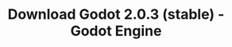 ---
# Generated by /scripts/js/download_archive_generator !!! do not edit by hand !!!
title: 'Download Godot 2.0.3 (stable) - Godot Engine'
type: 'download/archive'
name: '2.0.3'
flavor: 'stable'
release_date: '2016-05-13T03:00:00-00:00'
release_notes: '/article/maintenance-release-godot-2-0-3/'
links:
  linux.64:
    name: 'linux.64'
    title: 'Linux'
    caption: 'Standard (x86_64)'
    tags:
      - '64 bit'
    hosts:
      github_builds:
        regular: 'https://github.com/godotengine/godot-builds/releases/download/2.0.3-stable/Godot_v2.0.3_stable_x11.64.zip'
        mono: '#'
      github:
        regular: 'https://github.com/godotengine/godot/releases/download/2.0.3-stable/Godot_v2.0.3_stable_x11.64.zip'
        mono: '#'
  macos.universal:
    name: 'macos.universal'
    title: 'macOS'
    caption: 'Universal (x86_64 + Apple Silicon)'
    tags:
      - 'Intel/Apple Silicon'
      - '64 bit'
    hosts:
      github_builds:
        regular: 'https://github.com/godotengine/godot-builds/releases/download/2.0.3-stable/Godot_v2.0.3_stable_osx.fat.zip'
        mono: '#'
      github:
        regular: 'https://github.com/godotengine/godot/releases/download/2.0.3-stable/Godot_v2.0.3_stable_osx.fat.zip'
        mono: '#'
  windows.64:
    name: 'windows.64'
    title: 'Windows'
    caption: 'Standard (x86_64)'
    tags:
      - '64 bit'
    hosts:
      github_builds:
        regular: 'https://github.com/godotengine/godot-builds/releases/download/2.0.3-stable/Godot_v2.0.3_stable_win64.exe.zip'
        mono: '#'
      github:
        regular: 'https://github.com/godotengine/godot/releases/download/2.0.3-stable/Godot_v2.0.3_stable_win64.exe.zip'
        mono: '#'
  linux_server.64:
    name: 'linux_server.64'
    title: 'Linux Server'
    caption: 'Standard (x86_64)'
    tags:
      - '64 bit'
    hosts:
      github_builds:
        regular: 'https://github.com/godotengine/godot-builds/releases/download/2.0.3-stable/Godot_v2.0.3_stable_linux_server.64.zip'
        mono: '#'
      github:
        regular: 'https://github.com/godotengine/godot/releases/download/2.0.3-stable/Godot_v2.0.3_stable_linux_server.64.zip'
        mono: '#'
  linux.32:
    name: 'linux.32'
    title: 'Linux'
    caption: 'Standard (x86)'
    tags:
      - '32 bit'
    hosts:
      github_builds:
        regular: 'https://github.com/godotengine/godot-builds/releases/download/2.0.3-stable/Godot_v2.0.3_stable_x11.32.zip'
        mono: '#'
      github:
        regular: 'https://github.com/godotengine/godot/releases/download/2.0.3-stable/Godot_v2.0.3_stable_x11.32.zip'
        mono: '#'
  windows.32:
    name: 'windows.32'
    title: 'Windows'
    caption: 'Standard (x86)'
    tags:
      - '32 bit'
    hosts:
      github_builds:
        regular: 'https://github.com/godotengine/godot-builds/releases/download/2.0.3-stable/Godot_v2.0.3_stable_win32.exe.zip'
        mono: '#'
      github:
        regular: 'https://github.com/godotengine/godot/releases/download/2.0.3-stable/Godot_v2.0.3_stable_win32.exe.zip'
        mono: '#'
  templates:
    name: 'templates'
    title: 'Export templates'
    caption: ''
    tags:
      - 'Used to export your games to all supported platforms'
    hosts:
      github_builds:
        regular: 'https://github.com/godotengine/godot-builds/releases/download/2.0.3-stable/Godot_v2.0.3_stable_export_templates.tpz'
        mono: '#'
      github:
        regular: 'https://github.com/godotengine/godot/releases/download/2.0.3-stable/Godot_v2.0.3_stable_export_templates.tpz'
        mono: '#'
primaryPlatforms:
  - 'linux.64'
  - 'macos.universal'
  - 'windows.64'
  - 'linux_server.64'
  - 'templates'
---